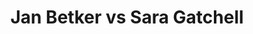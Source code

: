 ---
title: Jan Betker vs Sara Gatchell
player1:
  name: Betker, Jan
  percent: 83
  wins: 1
  losses: 0
player2:
  name: Gatchell, Sara
  percent: 69
  wins: 0
  losses: 1
games:
- player1:
    team: SK
    position: Third
    percent: 83
    win: 1
    loss: 0
  player2:
    team: PE
    position: Third
    percent: 69
    win: 0
    loss: 1
  event: Hearts
  year: 1993
  draw: Round Robin(5)
  score: SK 8 - PE 2
- player1:
    team: BET
    position: Fourth
    percent: 85
    win: 0
    loss: 1
  player2:
    team: RIZ
    position: Lead
    percent: 91
    win: 1
    loss: 0
  event: Trials (Women)
  year: 2005
  draw: Round Robin(9)
  score: BET 6 - RIZ 7
---